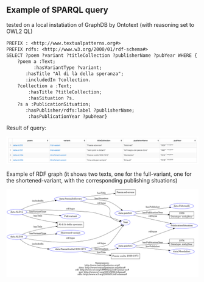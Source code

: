 ## Example of SPARQL query
tested on a local instatiation of GraphDB by Ontotext (with reasoning set to OWL2 QL)

```sparql
PREFIX : <http://www.textualpatterns.org#>
PREFIX rdfs: <http://www.w3.org/2000/01/rdf-schema#>
SELECT ?poem ?variant ?titleCollection ?publisherName ?pubYear WHERE { 
    ?poem a :Text;
          :hasVariantType ?variant;
       :hasTitle "Al di là della speranza";
       :includedIn ?collection.
    ?collection a :Text;
        :hasTitle ?titleCollection;
        :hasSituation ?s.
    ?s a :PublicationSituation;
       :hasPublisher/rdfs:label ?publisherName;
        :hasPublicationYear ?pubYear} 
```
Result of query:

![Local Image](text-query-result.png)

Example of RDF graph (it shows two texts, one for the full-variant, one for the shortened-variant, with the corresponding publishing situations) 

![Local Image](text-graph-example.png)
